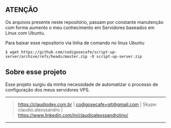 
## ATENÇÃO
Os arquivos presente neste repositório, passam por constante manutenção com forme aumento o meu conhecimento em Servidores baseados em Linux com Ubuntu. 

Para baixar esse repositorio via linha de comando no linux Ubuntu
```
$ wget https://github.com/codigosecafe/script-up-server/archive/refs/heads/master.zip -O script-up-server.zip
```
## Sobre esse projeto

Esse projeto surgiu da minha necessidade de automatizar o processo de configuração dos meus servidores VPS.


---
> https://claudiodev.com.br | codigosecafe+git@gmail.com | Skype: claudio.alexssandro | https://www.linkedin.com/in/claudioalexssandrolino/
---
